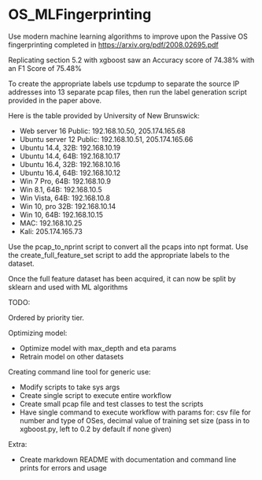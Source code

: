# OS_MLFingerprinting

Use modern machine learning algorithms to improve upon the Passive OS fingerprinting completed in https://arxiv.org/pdf/2008.02695.pdf

Replicating section 5.2 with xgboost saw an Accuracy score of 74.38% with an F1 Score of 75.48%

To create the appropriate labels use tcpdump to separate the source IP addresses into 13 separate pcap files, then run the label generation script provided in the paper above.

Here is the table provided by University of New Brunswick:
- Web server 16 Public: 192.168.10.50, 205.174.165.68
- Ubuntu server 12 Public: 192.168.10.51, 205.174.165.66
- Ubuntu 14.4, 32B: 192.168.10.19
- Ubuntu 14.4, 64B: 192.168.10.17
- Ubuntu 16.4, 32B: 192.168.10.16
- Ubuntu 16.4, 64B: 192.168.10.12
- Win 7 Pro, 64B: 192.168.10.9
- Win 8.1, 64B: 192.168.10.5
- Win Vista, 64B: 192.168.10.8
- Win 10, pro 32B: 192.168.10.14
- Win 10, 64B: 192.168.10.15
- MAC: 192.168.10.25
- Kali: 205.174.165.73

Use the pcap_to_nprint script to convert all the pcaps into npt format.
Use the create_full_feature_set script to add the appropriate labels to the dataset.

Once the full feature dataset has been acquired, it can now be split by sklearn and used with ML algorithms


TODO:

Ordered by priority tier.

Optimizing model:

- Optimize model with max_depth and eta params
- Retrain model on other datasets

Creating command line tool for generic use:

- Modify scripts to take sys args
- Create single script to execute entire workflow
- Create small pcap file and test classes to test the scripts
- Have single command to execute workflow with params for: csv file for number and type of OSes, decimal value of training set size (pass in to xgboost.py, left to 0.2 by default if none given)

Extra:

- Create markdown README with documentation and command line prints for errors and usage